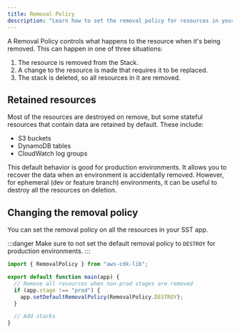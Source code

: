 ```yaml
---
title: Removal Policy
description: "Learn how to set the removal policy for resources in your SST (SST) app."
---
```


A Removal Policy controls what happens to the resource when it's being removed. This can happen in one of three situations:

1. The resource is removed from the Stack.
2. A change to the resource is made that requires it to be replaced.
3. The stack is deleted, so all resources in it are removed.

## Retained resources

Most of the resources are destroyed on remove, but some stateful resources that contain data are retained by default. These include:

- S3 buckets
- DynamoDB tables
- CloudWatch log groups

This default behavior is good for production environments. It allows you to recover the data when an environment is accidentally removed. However, for ephemeral (dev or feature branch) environments, it can be useful to destroy all the resources on deletion.

## Changing the removal policy

You can set the removal policy on all the resources in your SST app.

:::danger
Make sure to not set the default removal policy to `DESTROY` for production environments.
:::

```js title="stacks/index.js"
import { RemovalPolicy } from "aws-cdk-lib";

export default function main(app) {
  // Remove all resources when non-prod stages are removed
  if (app.stage !== "prod") {
    app.setDefaultRemovalPolicy(RemovalPolicy.DESTROY);
  }

  // Add stacks
}
```
